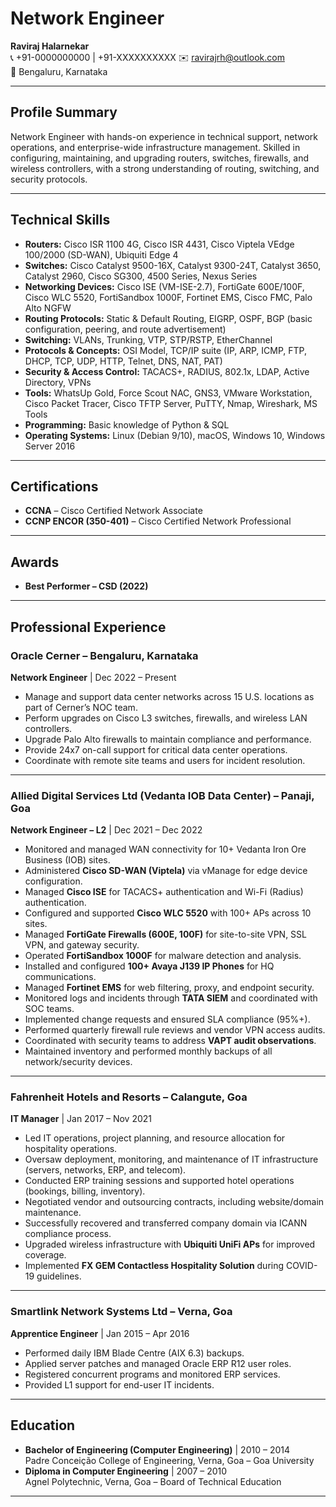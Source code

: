 # Network Engineer

**Raviraj Halarnekar**  
📞 +91-0000000000 | +91-XXXXXXXXXX
✉️ ravirajrh@outlook.com  
📍 Bengaluru, Karnataka  

---

## Profile Summary
Network Engineer with hands-on experience in technical support, network operations, and enterprise-wide infrastructure management. Skilled in configuring, maintaining, and upgrading routers, switches, firewalls, and wireless controllers, with a strong understanding of routing, switching, and security protocols.

---

## Technical Skills
- **Routers:** Cisco ISR 1100 4G, Cisco ISR 4431, Cisco Viptela VEdge 100/2000 (SD-WAN), Ubiquiti Edge 4  
- **Switches:** Cisco Catalyst 9500-16X, Catalyst 9300-24T, Catalyst 3650, Catalyst 2960, Cisco SG300, 4500 Series, Nexus Series  
- **Networking Devices:** Cisco ISE (VM-ISE-2.7), FortiGate 600E/100F, Cisco WLC 5520, FortiSandbox 1000F, Fortinet EMS, Cisco FMC, Palo Alto NGFW  
- **Routing Protocols:** Static & Default Routing, EIGRP, OSPF, BGP (basic configuration, peering, and route advertisement)  
- **Switching:** VLANs, Trunking, VTP, STP/RSTP, EtherChannel  
- **Protocols & Concepts:** OSI Model, TCP/IP suite (IP, ARP, ICMP, FTP, DHCP, TCP, UDP, HTTP, Telnet, DNS, NAT, PAT)  
- **Security & Access Control:** TACACS+, RADIUS, 802.1x, LDAP, Active Directory, VPNs  
- **Tools:** WhatsUp Gold, Force Scout NAC, GNS3, VMware Workstation, Cisco Packet Tracer, Cisco TFTP Server, PuTTY, Nmap, Wireshark, MS Tools  
- **Programming:** Basic knowledge of Python & SQL  
- **Operating Systems:** Linux (Debian 9/10), macOS, Windows 10, Windows Server 2016  

---

## Certifications
- **CCNA** – Cisco Certified Network Associate  
- **CCNP ENCOR (350-401)** – Cisco Certified Network Professional  

---

## Awards
- **Best Performer – CSD (2022)**  

---

## Professional Experience  

### Oracle Cerner – Bengaluru, Karnataka  
**Network Engineer** | Dec 2022 – Present  
- Manage and support data center networks across 15 U.S. locations as part of Cerner’s NOC team.  
- Perform upgrades on Cisco L3 switches, firewalls, and wireless LAN controllers.  
- Upgrade Palo Alto firewalls to maintain compliance and performance.  
- Provide 24x7 on-call support for critical data center operations.  
- Coordinate with remote site teams and users for incident resolution.  

---

### Allied Digital Services Ltd (Vedanta IOB Data Center) – Panaji, Goa  
**Network Engineer – L2** | Dec 2021 – Dec 2022  
- Monitored and managed WAN connectivity for 10+ Vedanta Iron Ore Business (IOB) sites.  
- Administered **Cisco SD-WAN (Viptela)** via vManage for edge device configuration.  
- Managed **Cisco ISE** for TACACS+ authentication and Wi-Fi (Radius) authentication.  
- Configured and supported **Cisco WLC 5520** with 100+ APs across 10 sites.  
- Managed **FortiGate Firewalls (600E, 100F)** for site-to-site VPN, SSL VPN, and gateway security.  
- Operated **FortiSandbox 1000F** for malware detection and analysis.  
- Installed and configured **100+ Avaya J139 IP Phones** for HQ communications.  
- Managed **Fortinet EMS** for web filtering, proxy, and endpoint security.  
- Monitored logs and incidents through **TATA SIEM** and coordinated with SOC teams.  
- Implemented change requests and ensured SLA compliance (95%+).  
- Performed quarterly firewall rule reviews and vendor VPN access audits.  
- Coordinated with security teams to address **VAPT audit observations**.  
- Maintained inventory and performed monthly backups of all network/security devices.  

---

### Fahrenheit Hotels and Resorts – Calangute, Goa  
**IT Manager** | Jan 2017 – Nov 2021  
- Led IT operations, project planning, and resource allocation for hospitality operations.  
- Oversaw deployment, monitoring, and maintenance of IT infrastructure (servers, networks, ERP, and telecom).  
- Conducted ERP training sessions and supported hotel operations (bookings, billing, inventory).  
- Negotiated vendor and outsourcing contracts, including website/domain maintenance.  
- Successfully recovered and transferred company domain via ICANN compliance process.  
- Upgraded wireless infrastructure with **Ubiquiti UniFi APs** for improved coverage.  
- Implemented **FX GEM Contactless Hospitality Solution** during COVID-19 guidelines.  

---

### Smartlink Network Systems Ltd – Verna, Goa  
**Apprentice Engineer** | Jan 2015 – Apr 2016  
- Performed daily IBM Blade Centre (AIX 6.3) backups.  
- Applied server patches and managed Oracle ERP R12 user roles.  
- Registered concurrent programs and monitored ERP services.  
- Provided L1 support for end-user IT incidents.  

---

## Education  
- **Bachelor of Engineering (Computer Engineering)** | 2010 – 2014  
  Padre Conceição College of Engineering, Verna, Goa – Goa University  
- **Diploma in Computer Engineering** | 2007 – 2010  
  Agnel Polytechnic, Verna, Goa – Board of Technical Education  

---
